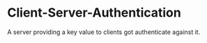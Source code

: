 # Client-Server-Authentication
A server providing a key value to clients  got authenticate against it.
